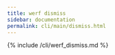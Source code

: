 ```yaml
---
title: werf dismiss
sidebar: documentation
permalink: cli/main/dismiss.html
---
```


{% include /cli/werf_dismiss.md %}
